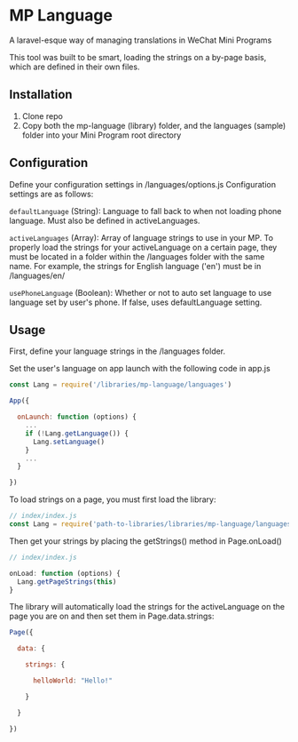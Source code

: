 # MP Language

A laravel-esque way of managing translations in WeChat Mini Programs

This tool was built to be smart, loading the strings on a by-page basis, which are defined in their own files.

## Installation

1. Clone repo
2. Copy both the mp-language (library) folder, and the languages (sample) folder into your Mini Program  root directory

## Configuration

Define your configuration settings in /languages/options.js Configuration settings are as follows:

`defaultLanguage` (String): Language to fall back to when not loading phone language. Must also be defined in activeLanguages.

`activeLanguages` (Array): Array of language strings to use in your MP. To properly load the strings for your activeLanguage on a certain page, they must be located in a folder within the /languages folder with the same name. For example, the strings for English language ('en') must be in /languages/en/

`usePhoneLanguage` (Boolean): Whether or not to auto set language to use language set by user's phone. If false, uses defaultLanguage setting.



## Usage

First, define your language strings in the /languages folder.

Set the user's language on app launch with the following code in app.js

```javascript
const Lang = require('/libraries/mp-language/languages')

App({

  onLaunch: function (options) {
    ...
    if (!Lang.getLanguage()) {
      Lang.setLanguage()
    }
    ...
  }

})
```

To load strings on a page, you must first load the library:

```javascript
// index/index.js
const Lang = require('path-to-libraries/libraries/mp-language/languages')
```

Then get your strings by placing the getStrings() method in Page.onLoad()

```javascript
// index/index.js

onLoad: function (options) {
  Lang.getPageStrings(this)
}
```

The library will automatically load the strings for the activeLanguage on the page you are on and then set them in Page.data.strings:

```javascript
Page({

  data: {

    strings: {

      helloWorld: "Hello!"

    }

  }

})
```
